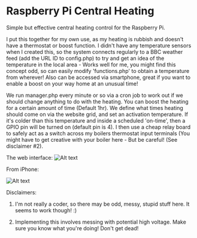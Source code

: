 # Raspberry Pi Central Heating

Simple but effective central heating control for the Raspberry Pi. 



I put this together for my own use, as my heating is rubbish and doesn't have a thermostat or boost function. I didn't have any temperature sensors when I created this, so the system connects regularly to a BBC weather feed (add the URL ID to config.php) to try and get an idea of the temperature in the local area - Works well for me, you might find this concept odd, so can easily modify 'functions.php' to obtain a temperature from wherever! Also can be accessed via smartphone, great if you want to enable a boost on your way home at an unusual time!


We run manager.php every minute or so via a cron job to work out if we should change anything to do with the heating.
You can boost the heating for a certain amount of time (Default 1hr). We define what times heating should come on via the website grid, and set an activation temperature. If it's colder than this temperature and inside a scheduled 'on-time', then a GPIO pin will be turned on (default pin is 4). I then use a cheap relay board to safely act as a switch across  my boilers thermostat input terminals (You might have to get creative with your boiler here - But be careful! (See disclaimer #2).

The web interface:
![Alt text](https://cloud.githubusercontent.com/assets/14201513/12079303/b0451af8-b22b-11e5-952a-d80e6e92f5fd.png "Central heating web admin")

From iPhone:

![Alt text](https://cloud.githubusercontent.com/assets/14201513/12079302/b0426b46-b22b-11e5-9f74-06d7ce5c1acf.png "Central heating smartphone ios admin")



Disclaimers:

 1) I'm not really a coder, so there may be odd, messy, stupid stuff here. It seems to work though! :)
 
 2) Implementing this involves messing with potential high voltage. Make sure you know what you're doing! Don't get dead!



